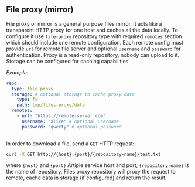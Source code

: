 ## File proxy (mirror)

File proxy or mirror is a general purpose files mirror. It acts like a transparent HTTP proxy for one host
and caches all the data locally. To configure it use `file-proxy` repository type with required `remotes` section which should include
one remote configuration. Each remote config must provide `url` for remote file server and optional `username` and `password` for authentication.
Proxy is a read-only repository, nobody can upload to it. Storage can be configured for
caching capabilities.

*Example:*
```yaml
repo:
  type: file-proxy
  storage: # optional storage to cache proxy data
    type: fs
    path: tmp/files-proxy/data
  remotes:
    - url: "https://remote-server.com"
      username: "alice" # optional username
      password: "qwerty" # optional password
     
```

In order to download a file, send a `GET` HTTP request:

```bash
curl -X GET http://{host}:{port}/{repository-name}/test.txt
```
where `{host}` and `{port}` Artipie service host and port, `{repository-name}`
is the name of repository. Files proxy repository will proxy the request to remote, cache data in
storage (if configured) and return the result.